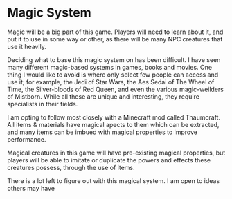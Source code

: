 # Magic System

Magic will be a big part of this game. Players will need to learn about it, and put it to use in some way or other, as there will be many NPC creatures that use it heavily.

Deciding what to base this magic system on has been difficult. I have seen many different magic-based systems in games, books and movies. One thing I would like to avoid is where only select few people can access and use it; for example, the Jedi of Star Wars, the Aes Sedai of The Wheel of Time, the Silver-bloods of Red Queen, and even the various magic-weilders of Mistborn. While all these are unique and interesting, they require specialists in their fields.

I am opting to follow most closely with a Minecraft mod called Thaumcraft. All items & materials have magical apects to them which can be extracted, and many items can be imbued with magical properties to improve performance.

Magical creatures in this game will have pre-existing magical properties, but players will be able to imitate or duplicate the powers and effects these creatures possess, through the use of items.

There is a lot left to figure out with this magical system. I am open to ideas others may have
